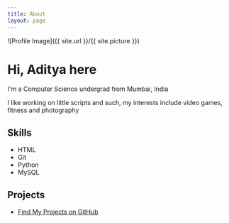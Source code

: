 ```yaml
---
title: About
layout: page
---
```

![Profile Image]({{ site.url }}/{{ site.picture }})

<h1>Hi, Aditya here</h1>
<p>I'm a Computer Science undergrad from Mumbai, India</p>
<p>I like working on little scripts and such, my interests include video games, fitness and photography</p>

<h2>Skills</h2>

<ul class="skill-list">
	<li>HTML</li>
	<li>Git</li>
	<li>Python</li>
	<li>MySQL</li>
</ul>

<h2>Projects</h2>

<ul>
	<li><a href="https://github.com/adiplier/">Find My Projects on GitHub</a></li>
</ul>
